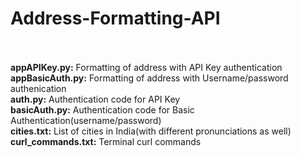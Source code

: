# Address-Formatting-API<br /> <br />

**appAPIKey.py:** Formatting of address with API Key authentication <br />
**appBasicAuth.py:** Formatting of address with Username/password authenication <br />
**auth.py:** Authentication code for API Key <br />
**basicAuth.py:** Authentication code for Basic Authentication(username/password) <br />
**cities.txt:** List of cities in India(with different pronunciations as well) <br />
**curl_commands.txt:** Terminal curl commands  <br />
